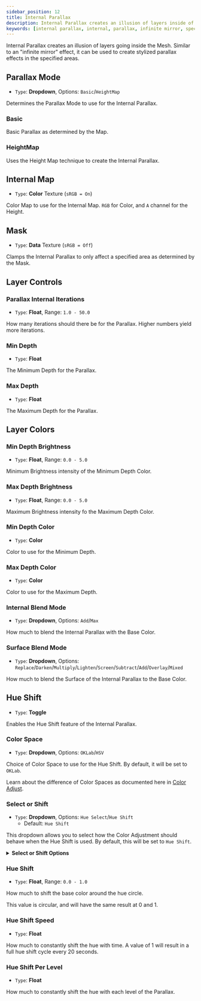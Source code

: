 ```yaml
---
sidebar_position: 12
title: Internal Parallax
description: Internal Parallax creates an illusion of layers inside of the Mesh, like an infinite mirror.
keywords: [internal parallax, internal, parallax, infinite mirror, special fx, effect, poiyomi, shader]
---
```


Internal Parallax creates an illusion of layers going inside the Mesh. Similar to an "infinite mirror" effect, it can be used to create stylized parallax effects in the specified areas.

## Parallax Mode

- `Type`: **Dropdown**, Options: `Basic`/`HeightMap`

Determines the Parallax Mode to use for the Internal Parallax.

### Basic

Basic Parallax as determined by the Map.

### HeightMap

Uses the Height Map technique to create the Internal Parallax.

## Internal Map

- `Type`: **Color** Texture (`sRGB = On`)

Color Map to use for the Internal Map. `RGB` for Color, and `A` channel for the Height.

## Mask

- `Type`: **Data** Texture (`sRGB = Off`)

Clamps the Internal Parallax to only affect a specified area as determined by the Mask.

## Layer Controls

### Parallax Internal Iterations

- `Type`: **Float**, Range: `1.0 - 50.0`

How many iterations should there be for the Parallax. Higher numbers yield more iterations.

### Min Depth

- `Type`: **Float**

The Minimum Depth for the Parallax.

### Max Depth

- `Type`: **Float**

The Maximum Depth for the Parallax.

## Layer Colors

### Min Depth Brightness

- `Type`: **Float**, Range: `0.0 - 5.0`

Minimum Brightness intensity of the Minimum Depth Color.

### Max Depth Brightness

- `Type`: **Float**, Range: `0.0 - 5.0`

Maximum Brightness intensity fo the Maximum Depth Color.

### Min Depth Color

- `Type`: **Color**

Color to use for the Minimum Depth.

### Max Depth Color

- `Type`: **Color**

Color to use for the Maximum Depth.

### Internal Blend Mode

- `Type`: **Dropdown**, Options: `Add`/`Max`

How much to blend the Internal Parallax with the Base Color.

### Surface Blend Mode

- `Type`: **Dropdown**, Options: `Replace`/`Darken`/`Multiply`/`Lighten`/`Screen`/`Subtract`/`Add`/`Overlay`/`Mixed`

How much to blend the Surface of the Internal Parallax to the Base Color.

## Hue Shift

- `Type`: **Toggle**

Enables the Hue Shift feature of the Internal Parallax.

### Color Space

- `Type`: **Dropdown**, Options: `OKLab`/`HSV`

Choice of Color Space to use for the Hue Shift. By default, it will be set to `OKLab`.

Learn about the difference of Color Spaces as documented here in [Color Adjust](/docs/color-and-normals/color-adjust.md#oklab-vs-hsv).

### Select or Shift

- `Type`: **Dropdown**, Options: `Hue Select`/`Hue Shift`
  - Default: `Hue Shift`

This dropdown allows you to select how the Color Adjustment should behave when the Hue Shift is used. By default, this will be set to `Hue Shift`.

<details>
<summary><b>Select or Shift Options</b></summary>

- `Hue Select`: Directly applies the selected Hue as an override to the entire Parallax.
- `Hue Shift`: Only tints the Parallax based on the lerped value. This is the default behavior.

</details>

### Hue Shift

- `Type`: **Float**, Range: `0.0 - 1.0`

How much to shift the base color around the hue circle. 

This value is circular, and will have the same result at 0 and 1.

### Hue Shift Speed

- `Type`: **Float**

How much to constantly shift the hue with time. A value of 1 will result in a full hue shift cycle every 20 seconds.

### Hue Shift Per Level

- `Type`: **Float**

How much to constantly shift the hue with each level of the Parallax.